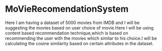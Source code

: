 # MoVieRecomendationSystem


Here I am having a dataset of 5000 movies from IMDB and I will be suggesting the movies based on user choice of movie.Here I will be using 
content based recommendation technique,which is based on recommending the user with the movies which similar to his choice.I will 
be calculating the cosine similarity based on certain attributes in the dataset.
